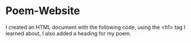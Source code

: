 # Poem-Website
I created an HTML document with the following code, using the &lt;h1> tag I learned about, I also added a heading for my poem.
